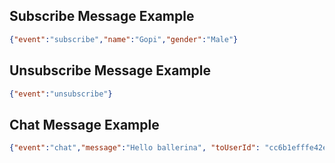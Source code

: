 ## Subscribe Message Example

```json
{"event":"subscribe","name":"Gopi","gender":"Male"}
```

## Unsubscribe Message Example

```json
{"event":"unsubscribe"}
```

## Chat Message Example

```json
{"event":"chat","message":"Hello ballerina", "toUserId": "cc6b1efffe42ea75-0001e3b1-00000002-237f98c8d2877f67-d7aa765b"}
```